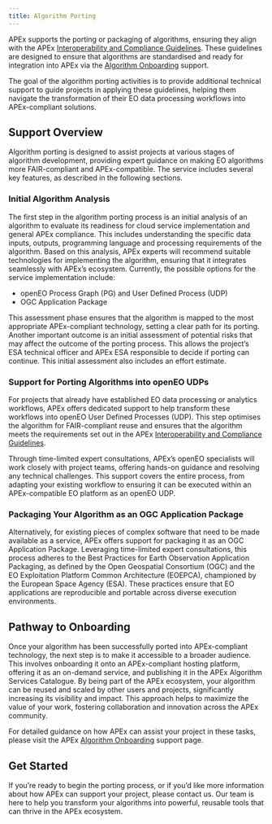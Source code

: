 ```yaml
---
title: Algorithm Porting
---
```


APEx supports the porting or packaging of algorithms, ensuring they align with the
APEx [Interoperability and Compliance Guidelines](../interoperability/algohosting.md). These guidelines are designed to
ensure that algorithms are standardised and ready for integration into APEx via
the [Algorithm Onboarding](onboarding.md) support.

The goal of the algorithm porting activities is to provide additional technical support to guide projects in applying
these guidelines, helping them navigate the transformation of their EO data processing workflows into APEx-compliant
solutions.

## Support Overview

Algorithm porting is designed to assist projects at various stages of algorithm development, providing expert guidance
on making EO algorithms more FAIR-compliant and APEx-compatible. The service includes several key features, as described
in the following sections.

### Initial Algorithm Analysis

The first step in the algorithm porting process is an initial analysis of an algorithm to evaluate its readiness for
cloud service implementation and general APEx compliance. This includes understanding the specific data inputs, outputs,
programming language and processing requirements of the algorithm. Based on this analysis, APEx experts will recommend
suitable technologies for implementing the algorithm, ensuring that it integrates seamlessly with APEx’s ecosystem.
Currently, the possible options for the service implementation include:

* openEO Process Graph (PG) and User Defined Process (UDP)
* OGC Application Package

This assessment phase ensures that the algorithm is mapped to the most appropriate APEx-compliant technology, setting a
clear path for its porting. Another important outcome is an initial assessment of potential risks that may affect the
outcome of the porting process. This allows the project’s ESA technical officer and APEx ESA responsible to decide if
porting can continue. This initial assessment also includes an effort estimate.

### Support for Porting Algorithms into openEO UDPs

For projects that already have established EO data processing or analytics workflows, APEx offers dedicated support to
help transform these workflows into openEO User Defined Processes (UDP). This step optimises the algorithm for
FAIR-compliant reuse and ensures that the algorithm meets the requirements set out in the
APEx [Interoperability and Compliance Guidelines](../interoperability/algohosting.md).

Through time-limited expert consultations, APEx’s openEO specialists will work closely with project teams, offering
hands-on guidance and resolving any technical challenges. This support covers the entire process, from adapting your
existing workflow to ensuring it can be executed within an APEx-compatible EO platform as an openEO UDP.

### Packaging Your Algorithm as an OGC Application Package

Alternatively, for existing pieces of complex software that need to be made available as a service, APEx offers support
for packaging it as an OGC Application Package. Leveraging time-limited expert consultations, this process adheres to
the Best Practices for Earth Observation Application Packaging, as defined by the Open Geospatial Consortium (OGC) and
the EO Exploitation Platform Common Architecture (EOEPCA), championed by the European Space Agency (ESA). These
practices ensure that EO applications are reproducible and portable across diverse execution environments.

## Pathway to Onboarding

Once your algorithm has been successfully ported into APEx-compliant technology, the next step is to make it accessible
to a broader audience. This involves onboarding it onto an APEx-compliant hosting platform, offering it as an on-demand
service, and publishing it in the APEx Algorithm Services Catalogue. By being part of the APEx ecosystem, your algorithm
can be reused and scaled by other users and projects, significantly increasing its visibility and impact. This approach
helps to maximize the value of your work, fostering collaboration and innovation across the APEx community.

For detailed guidance on how APEx can assist your project in these tasks, please visit the
APEx [Algorithm Onboarding](onboarding.md) support page.

## Get Started

If you’re ready to begin the porting process, or if you’d like more information about how APEx can support your project,
please contact us. Our team is here to help you transform your algorithms into powerful, reusable
tools that can thrive in the APEx ecosystem.
